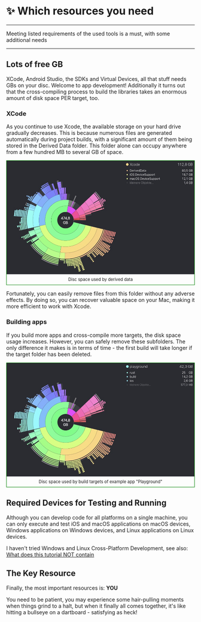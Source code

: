 # ✨ Which resources you need

---

Meeting listed requirements of the used tools is a must, with some additional needs

---

## Lots of free GB

XCode, Android Studio, the SDKs and Virtual Devices, all that stuff needs GBs on your disc. Welcome to app development! Additionally it turns out that the cross-compiling process to build the libraries takes an enormous amount of disk space PER target, too.

### XCode

As you continue to use Xcode, the available storage on your hard drive gradually decreases. This is because numerous files are generated automatically during project builds, with a significant amount of them being stored in the Derived Data folder. This folder alone can occupy anywhere from a few hundred MB to several GB of space.

<figure style="margin:0;border: 1px solid green;"><img src="../assets/derived_data.jpg" alt=""><figcaption style="font-size: 0.8em;text-align:center;"><p style="margin: 4px 0 7px 0;">Disc space used by derived data</p></figcaption></figure>

Fortunately, you can easily remove files from this folder without any adverse effects. By doing so, you can recover valuable space on your Mac, making it more efficient to work with Xcode.

### Building apps

If you build more apps and cross-compile more targets, the disk space usage increases. However, you can safely remove these subfolders. The only difference it makes is in terms of time - the first build will take longer if the target folder has been deleted.

<figure style="margin:0;border: 1px solid green;"><img src="../assets/playground_build.jpg" alt=""><figcaption style="font-size: 0.8em;text-align:center;"><p style="margin: 4px 0 7px 0;">Disc space used by build targets of example app "Playground"</p></figcaption></figure>

## Required Devices for Testing and Running

Although you can develop code for all platforms on a single machine, you can only execute and test iOS and macOS applications on macOS devices, Windows applications on Windows devices, and Linux applications on Linux devices.

I haven't tried Windows and Linux Cross-Platform Development, see also:&#x20;
[What does this tutorial NOT contain](what-does-this-tutorial-not-contain.md)

## The Key Resource

Finally, the most important resources is: **YOU**

You need to be patient, you may experience some hair-pulling moments when things grind to a halt, but when it finally all comes together, it's like hitting a bullseye on a dartboard - satisfying as heck!
